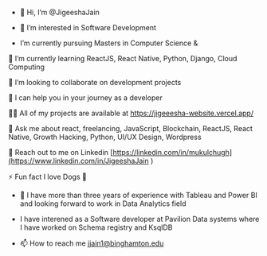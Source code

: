 - 👋 Hi, I’m @JigeeshaJain

- 👀 I’m interested in Software Development 

- I’m currently pursuing Masters in Computer Science &

🌱 I’m currently learning ReactJS, React Native, Python, Django, Cloud Computing

👯 I’m looking to collaborate on development projects

🤝 I can help you in your journey as a developer

👨‍💻 All of my projects are available at https://jigeeesha-website.vercel.app/


💬 Ask me about react, freelancing, JavaScript, Blockchain, ReactJS, React Native, Growth Hacking, Python, UI/UX Design, Wordpress

📄 Reach out to me on Linkedin [https://linkedin.com/in/mukulchugh](https://www.linkedin.com/in/JigeeshaJain
)

⚡ Fun fact I love Dogs 🐶

- 🌱 I have more than three years of experience with Tableau and Power BI and looking forward to work in Data Analytics field

- I have interened as a Software developer at Pavilion Data systems where I have worked on Schema registry and KsqlDB

- 📫 How to reach me jjain1@binghamton.edu

<!---
JigeeshaJain/JigeeshaJain is a ✨ special ✨ repository because its `README.md` (this file) appears on your GitHub profile.
You can click the Preview link to take a look at your changes.


--->
